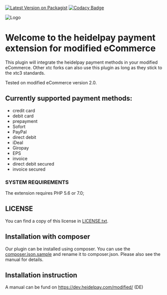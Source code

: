 [![Latest Version on Packagist](https://img.shields.io/packagist/v/heidelpay/modified.svg?style=flat-square)](https://packagist.org/packages/heidelpay/modified)
[![Codacy Badge](https://api.codacy.com/project/badge/grade/cd24de0c458a45dfb82c1ea0c4063812)](https://www.codacy.com/app/heidelpay/modified/dashboard)

![Logo](https://dev.heidelpay.com/devHeidelpay_400_180.jpg)

# Welcome to the heidelpay payment extension for modified eCommerce

This plugin will integrate the heidelpay payment methods in your modified eCommerce.
Other xtc forks can also use this plugin as long as they stick to the xtc3 standards. 

Tested on modified eCommerce version 2.0.

## Currently supported payment methods:

* credit card
* debit card
* prepayment
* Sofort
* PayPal
* direct debit
* iDeal
* Giropay
* EPS
* invoice
* direct debit secured
* invoice secured


### SYSTEM REQUIREMENTS

The extension requires PHP 5.6 or 7.0;

## LICENSE

You can find a copy of this license in [LICENSE.txt](LICENSE.txt).


## Installation with composer
 Our plugin can be installed using composer. You can use the [composer.json.sample](composer.json.sample) 
 and rename it to composer.json. Please also see the manual for details.
 
## Installation instruction

A manual can be fund on https://dev.heidelpay.com/modified/ (DE)